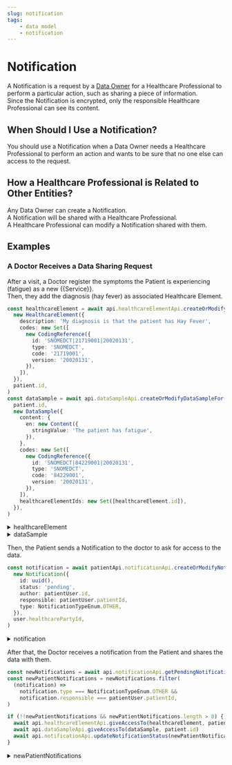 ```yaml
---
slug: notification
tags:
    - data model   
    - notification
---
```

# Notification

A Notification is a request by a [Data Owner](/{{sdk}}/glossary#data-owner) for a Healthcare Professional to perform a 
particular action, such as sharing a piece of information.  
Since the Notification is encrypted, only the responsible Healthcare Professional can see its content.

## When Should I Use a Notification?

You should use a Notification when a Data Owner needs a Healthcare Professional to perform an action and wants to 
be sure that no one else can access to the request.

## How a Healthcare Professional is Related to Other Entities?

Any Data Owner can create a Notification.  
A Notification will be shared with a Healthcare Professional.  
A Healthcare Professional can modify a Notification shared with them.

## Examples

### A Doctor Receives a Data Sharing Request

After a visit, a Doctor register the symptoms the Patient is experiencing (fatigue) as a new {{Service}}.  
Then, they add the diagnosis (hay fever) as associated Healthcare Element.

<!-- file://code-samples/{{sdk}}/explanation/notification/index.mts snippet:doctor shares medical data-->
```typescript
const healthcareElement = await api.healthcareElementApi.createOrModifyHealthcareElement(
  new HealthcareElement({
    description: 'My diagnosis is that the patient has Hay Fever',
    codes: new Set([
      new CodingReference({
        id: 'SNOMEDCT|21719001|20020131',
        type: 'SNOMEDCT',
        code: '21719001',
        version: '20020131',
      }),
    ]),
  }),
  patient.id,
)
const dataSample = await api.dataSampleApi.createOrModifyDataSampleFor(
  patient.id,
  new DataSample({
    content: {
      en: new Content({
        stringValue: 'The patient has fatigue',
      }),
    },
    codes: new Set([
      new CodingReference({
        id: 'SNOMEDCT|84229001|20020131',
        type: 'SNOMEDCT',
        code: '84229001',
        version: '20020131',
      }),
    ]),
    healthcareElementIds: new Set([healthcareElement.id]),
  }),
)
```
<!-- output://code-samples/{{sdk}}/explanation/notification/healthcareElement.txt -->
<details>
<summary>healthcareElement</summary>

```json
{
  "id": "c5584a0e-bdd1-43a1-9889-bf3632f1856f",
  "rev": "1-76985a8a26b7cc121ec64cebeacfa6e8",
  "created": 1679991766820,
  "modified": 1679991766820,
  "author": "3127a2bf-caea-4130-a761-42a56b8e4266",
  "responsible": "442da163-0338-4459-915a-e7a5270dcc88",
  "healthcareElementId": "c5584a0e-bdd1-43a1-9889-bf3632f1856f",
  "valueDate": 20230328102246,
  "openingDate": 20230328102246,
  "description": "My diagnosis is that the patient has Hay Fever",
  "identifiers": [],
  "codes": {},
  "labels": {},
  "systemMetaData": {
    "secretForeignKeys": [
      "ce1568d1-d1d5-4c0a-b05b-18efed77163d"
    ],
    "cryptedForeignKeys": {
      "442da163-0338-4459-915a-e7a5270dcc88": {}
    },
    "delegations": {
      "442da163-0338-4459-915a-e7a5270dcc88": {}
    },
    "encryptionKeys": {
      "442da163-0338-4459-915a-e7a5270dcc88": {}
    },
    "encryptedSelf": "YLqEE33L4/5BrPDfkv6YdU97gODsHZ+PTAiqRqh0K/LlskyYx55YLJ/p+YHwOCCppHFCV59MwPRBWx69Jix4JJhRvwTc4WFt/55Z6UV10DM="
  }
}
```
</details>

<!-- output://code-samples/{{sdk}}/explanation/notification/dataSample.txt -->
<details>
<summary>dataSample</summary>

```json
{
  "id": "5628217e-2516-4612-b68d-2eeaaf036362",
  "qualifiedLinks": {},
  "batchId": "7a53796b-0909-44dd-bcff-f5694a306ce8",
  "index": 0,
  "valueDate": 20230328102247,
  "openingDate": 20230328102247,
  "created": 1679991767190,
  "modified": 1679991767190,
  "author": "3127a2bf-caea-4130-a761-42a56b8e4266",
  "responsible": "442da163-0338-4459-915a-e7a5270dcc88",
  "identifiers": [],
  "healthcareElementIds": {},
  "canvasesIds": {},
  "content": {
    "en": {
      "stringValue": "The patient has fatigue",
      "compoundValue": [],
      "ratio": [],
      "range": []
    }
  },
  "codes": {},
  "labels": {},
  "systemMetaData": {
    "secretForeignKeys": [
      "ce1568d1-d1d5-4c0a-b05b-18efed77163d"
    ],
    "cryptedForeignKeys": {
      "442da163-0338-4459-915a-e7a5270dcc88": {}
    },
    "delegations": {
      "442da163-0338-4459-915a-e7a5270dcc88": {}
    },
    "encryptionKeys": {
      "442da163-0338-4459-915a-e7a5270dcc88": {}
    }
  }
}
```
</details>

Then, the Patient sends a Notification to the doctor to ask for access to the data.

<!-- file://code-samples/{{sdk}}/explanation/notification/index.mts snippet:patient sends notification-->
```typescript
const notification = await patientApi.notificationApi.createOrModifyNotification(
  new Notification({
    id: uuid(),
    status: 'pending',
    author: patientUser.id,
    responsible: patientUser.patientId,
    type: NotificationTypeEnum.OTHER,
  }),
  user.healthcarePartyId,
)
```
<!-- output://code-samples/{{sdk}}/explanation/notification/notification.txt -->
<details>
<summary>notification</summary>

```json
{
  "id": "d8720091-3834-4d31-a17a-576a57beb284",
  "rev": "1-0a2ec12dfd86257b2e255ba510fb1ea3",
  "created": 1679991767695,
  "modified": 1679991767695,
  "author": "68a4f7d3-aa5d-43ff-95a1-ba14675397ca",
  "responsible": "3238dd4f-be09-4375-bb5b-0bf9d737ac94",
  "status": "pending",
  "identifiers": [],
  "properties": [],
  "type": "OTHER",
  "systemMetaData": {
    "secretForeignKeys": [],
    "cryptedForeignKeys": {},
    "delegations": {
      "3238dd4f-be09-4375-bb5b-0bf9d737ac94": {},
      "442da163-0338-4459-915a-e7a5270dcc88": {}
    },
    "encryptionKeys": {
      "3238dd4f-be09-4375-bb5b-0bf9d737ac94": {},
      "442da163-0338-4459-915a-e7a5270dcc88": {}
    }
  }
}
```
</details>

After that, the Doctor receives a notification from the Patient and shares the data with them.

<!-- file://code-samples/{{sdk}}/explanation/notification/index.mts snippet:doctor receives notification-->
```typescript
const newNotifications = await api.notificationApi.getPendingNotificationsAfter()
const newPatientNotifications = newNotifications.filter(
  (notification) =>
    notification.type === NotificationTypeEnum.OTHER &&
    notification.responsible === patientUser.patientId,
)

if (!!newPatientNotifications && newPatientNotifications.length > 0) {
  await api.healthcareElementApi.giveAccessTo(healthcareElement, patient.id)
  await api.dataSampleApi.giveAccessTo(dataSample, patient.id)
  await api.notificationApi.updateNotificationStatus(newPatientNotifications[0], 'completed')
}
```
<!-- output://code-samples/{{sdk}}/explanation/notification/newPatientNotifications.txt -->
<details>
<summary>newPatientNotifications</summary>

```text
[
  {
    "id": "08b629a0-486e-4746-9ee2-13b07a425223",
    "rev": "1-d9e4db4677deac384eabf14d077b06b9",
    "created": 1679926465677,
    "modified": 1679926465677,
    "author": "68a4f7d3-aa5d-43ff-95a1-ba14675397ca",
    "responsible": "3238dd4f-be09-4375-bb5b-0bf9d737ac94",
    "status": "completed",
    "identifiers": [],
    "properties": [],
    "type": "OTHER",
    "systemMetaData": {
      "secretForeignKeys": [],
      "cryptedForeignKeys": {},
      "delegations": {
        "3238dd4f-be09-4375-bb5b-0bf9d737ac94": {},
        "b16baab3-b6a3-42a0-b4b5-8dc8e00cc806": {}
      },
      "encryptionKeys": {
        "3238dd4f-be09-4375-bb5b-0bf9d737ac94": {},
        "b16baab3-b6a3-42a0-b4b5-8dc8e00cc806": {}
      }
    }
  },
  {
    "id": "867f2933-aeab-4c72-86d0-19d210d9b970",
    "rev": "1-5958f8cd45dbdb67c970cc7313fe47eb",
    "created": 1679926244077,
    "modified": 1679926244077,
    "author": "68a4f7d3-aa5d-43ff-95a1-ba14675397ca",
    "responsible": "3238dd4f-be09-4375-bb5b-0bf9d737ac94",
    "status": "pending",
    "identifiers": [],
    "properties": [],
    "type": "OTHER",
    "systemMetaData": {
      "secretForeignKeys": [],
      "cryptedForeignKeys": {},
      "delegations": {
        "3238dd4f-be09-4375-bb5b-0bf9d737ac94": {},
        "b16baab3-b6a3-42a0-b4b5-8dc8e00cc806": {}
      },
      "encryptionKeys": {
        "3238dd4f-be09-4375-bb5b-0bf9d737ac94": {},
        "b16baab3-b6a3-42a0-b4b5-8dc8e00cc806": {}
      }
    }
  },
  {
    "id": "a65d7657-3391-431b-9872-941cc3c7d489",
    "rev": "1-bfde6894ac0c0cb56e75927a1c523fd2",
    "created": 1679925849955,
    "modified": 1679925849955,
    "author": "68a4f7d3-aa5d-43ff-95a1-ba14675397ca",
    "responsible": "3238dd4f-be09-4375-bb5b-0bf9d737ac94",
    "status": "pending",
    "identifiers": [],
    "properties": [],
    "type": "OTHER",
    "systemMetaData": {
      "secretForeignKeys": [],
      "cryptedForeignKeys": {},
      "delegations": {
        "3238dd4f-be09-4375-bb5b-0bf9d737ac94": {},
        "b16baab3-b6a3-42a0-b4b5-8dc8e00cc806": {}
      },
      "encryptionKeys": {
        "3238dd4f-be09-4375-bb5b-0bf9d737ac94": {},
        "b16baab3-b6a3-42a0-b4b5-8dc8e00cc806": {}
      }
    }
  },
  {
    "id": "e1de0bdb-210c-4714-ace2-f754a9d710ae",
    "rev": "1-5e25b2aa812122e2c68185dbff9d7ce6",
    "created": 1679924658464,
    "modified": 1679924658464,
    "author": "68a4f7d3-aa5d-43ff-95a1-ba14675397ca",
    "responsible": "3238dd4f-be09-4375-bb5b-0bf9d737ac94",
    "status": "pending",
    "identifiers": [],
    "properties": [],
    "type": "OTHER",
    "systemMetaData": {
      "secretForeignKeys": [],
      "cryptedForeignKeys": {},
      "delegations": {
        "3238dd4f-be09-4375-bb5b-0bf9d737ac94": {},
        "b16baab3-b6a3-42a0-b4b5-8dc8e00cc806": {}
      },
      "encryptionKeys": {
        "3238dd4f-be09-4375-bb5b-0bf9d737ac94": {},
        "b16baab3-b6a3-42a0-b4b5-8dc8e00cc806": {}
      }
    }
  },
  {
    "id": "f39ecbc2-08fd-43a8-b9fe-44815661bef1",
    "rev": "1-04738d5e98c1c2f7c3de713e2a778351",
    "created": 1679924397742,
    "modified": 1679924397742,
    "author": "68a4f7d3-aa5d-43ff-95a1-ba14675397ca",
    "responsible": "3238dd4f-be09-4375-bb5b-0bf9d737ac94",
    "status": "pending",
    "identifiers": [],
    "properties": [],
    "type": "OTHER",
    "systemMetaData": {
      "secretForeignKeys": [],
      "cryptedForeignKeys": {},
      "delegations": {
        "3238dd4f-be09-4375-bb5b-0bf9d737ac94": {},
        "b16baab3-b6a3-42a0-b4b5-8dc8e00cc806": {}
      },
      "encryptionKeys": {
        "3238dd4f-be09-4375-bb5b-0bf9d737ac94": {},
        "b16baab3-b6a3-42a0-b4b5-8dc8e00cc806": {}
      }
    }
  },
  {
    "id": "3f686d41-6bf0-40b7-b3c7-d2505c318b29",
    "rev": "1-44a0d898b07a30b72d16cb6f4e2cb564",
    "created": 1679923798190,
    "modified": 1679923798190,
    "author": "68a4f7d3-aa5d-43ff-95a1-ba14675397ca",
    "responsible": "3238dd4f-be09-4375-bb5b-0bf9d737ac94",
    "status": "pending",
    "identifiers": [],
    "properties": [],
    "type": "OTHER",
    "systemMetaData": {
      "secretForeignKeys": [],
      "cryptedForeignKeys": {},
      "delegations": {
        "3238dd4f-be09-4375-bb5b-0bf9d737ac94": {},
        "b16baab3-b6a3-42a0-b4b5-8dc8e00cc806": {}
      },
      "encryptionKeys": {
        "3238dd4f-be09-4375-bb5b-0bf9d737ac94": {},
        "b16baab3-b6a3-42a0-b4b5-8dc8e00cc806": {}
      }
    }
  },
  {
    "id": "25f99cd0-fc8b-4f05-accc-d74b99cd6e5e",
    "rev": "1-f84a220f33cea4bcea8b9cfe374b5ae9",
    "created": 1679920642531,
    "modified": 1679920642531,
    "author": "68a4f7d3-aa5d-43ff-95a1-ba14675397ca",
    "responsible": "3238dd4f-be09-4375-bb5b-0bf9d737ac94",
    "status": "pending",
    "identifiers": [],
    "properties": [],
    "type": "OTHER",
    "systemMetaData": {
      "secretForeignKeys": [],
      "cryptedForeignKeys": {},
      "delegations": {
        "3238dd4f-be09-4375-bb5b-0bf9d737ac94": {},
        "b16baab3-b6a3-42a0-b4b5-8dc8e00cc806": {}
      },
      "encryptionKeys": {
        "3238dd4f-be09-4375-bb5b-0bf9d737ac94": {},
        "b16baab3-b6a3-42a0-b4b5-8dc8e00cc806": {}
      }
    }
  },
  {
    "id": "6abae71b-c44b-45db-909d-ef3715b36a80",
    "rev": "1-511cf5b3a9de410f5295cd41ee47b3eb",
    "created": 1679920308705,
    "modified": 1679920308705,
    "author": "68a4f7d3-aa5d-43ff-95a1-ba14675397ca",
    "responsible": "3238dd4f-be09-4375-bb5b-0bf9d737ac94",
    "status": "pending",
    "identifiers": [],
    "properties": [],
    "type": "OTHER",
    "systemMetaData": {
      "secretForeignKeys": [],
      "cryptedForeignKeys": {},
      "delegations": {
        "3238dd4f-be09-4375-bb5b-0bf9d737ac94": {},
        "b16baab3-b6a3-42a0-b4b5-8dc8e00cc806": {}
      },
      "encryptionKeys": {
        "3238dd4f-be09-4375-bb5b-0bf9d737ac94": {},
        "b16baab3-b6a3-42a0-b4b5-8dc8e00cc806": {}
      }
    }
  },
  {
    "id": "43192bf9-4f72-454e-ae4a-692249e7af3c",
    "rev": "1-2b145be29a7773bb5e3f86b2b8aeb963",
    "created": 1679920182773,
    "modified": 1679920182773,
    "author": "68a4f7d3-aa5d-43ff-95a1-ba14675397ca",
    "responsible": "3238dd4f-be09-4375-bb5b-0bf9d737ac94",
    "status": "pending",
    "identifiers": [],
    "properties": [],
    "type": "OTHER",
    "systemMetaData": {
      "secretForeignKeys": [],
      "cryptedForeignKeys": {},
      "delegations": {
        "3238dd4f-be09-4375-bb5b-0bf9d737ac94": {},
        "b16baab3-b6a3-42a0-b4b5-8dc8e00cc806": {}
      },
      "encryptionKeys": {
        "3238dd4f-be09-4375-bb5b-0bf9d737ac94": {},
        "b16baab3-b6a3-42a0-b4b5-8dc8e00cc806": {}
      }
    }
  }
]
```
</details>
